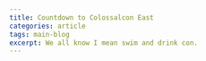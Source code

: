 ```yaml
---
title: Countdown to Colossalcon East
categories: article
tags: main-blog
excerpt: We all know I mean swim and drink con.
---
```


<p id="demo" style="margin-left: 40px; text-align: center; font-size: 300%; font-weight:bold;"></p>

<script>
// Set the date we're counting down to
var countDownDate = new Date("Sep 12, 2019 12:00:00").getTime();

// Update the count down every 1 second
var x = setInterval(function() {

// Get todays date and time
var now = new Date().getTime();

// Find the distance between now an the count down date
var distance = countDownDate - now;

// Time calculations for days, hours, minutes and seconds
var days = Math.floor(distance / (1000 * 60 * 60 * 24));
var hours = Math.floor((distance % (1000 * 60 * 60 * 24)) / (1000 * 60 * 60));
var minutes = Math.floor((distance % (1000 * 60 * 60)) / (1000 * 60));
var seconds = Math.floor((distance % (1000 * 60)) / 1000);

// Display the result in the element with id="demo"
document.getElementById("demo").innerHTML =  days + "d " + hours + "h "
  + minutes + "m " + seconds + "s ";

// If the count down is finished, write some text 
if (distance < 0) {
clearInterval(x);
document.getElementById("demo").innerHTML = "EXPIRED";
}
}, 1000);
</script>
